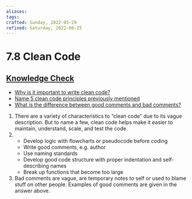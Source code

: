 ```yaml
---
aliases:
tags:
crafted: Sunday, 2022-05-29
refined: Saturday, 2022-06-25
---
```


# 7.8 Clean Code

## [Knowledge Check](https://www.theodinproject.com/paths/foundations/courses/foundations/lessons/clean-code#knowledge-check)

- [Why is it important to write clean code?](https://www.theodinproject.com/paths/foundations/courses/foundations/lessons/clean-code#writing-clean-code)
- [Name 5 clean code principles previously mentioned](https://onextrapixel.com/10-principles-for-keeping-your-programming-code-clean/)
- [What is the difference between good comments and bad comments?](https://onextrapixel.com/10-principles-for-keeping-your-programming-code-clean/)

1. There are a variety of characteristics to “clean code” due to its vague description. But to name a few, clean code helps make it easier to maintain, understand, scale, and test the code.
2. - Develop logic with flowcharts or pseudocode before coding
   - Write good comments, e.g. author
   - Use naming standards
   - Develop good code structure with proper indentation and self-describing names
   - Break up functions that become too large
3. Bad comments are vague, are temporary notes to self or used to blame stuff on other people. Examples of good comments are given in the answer above.
